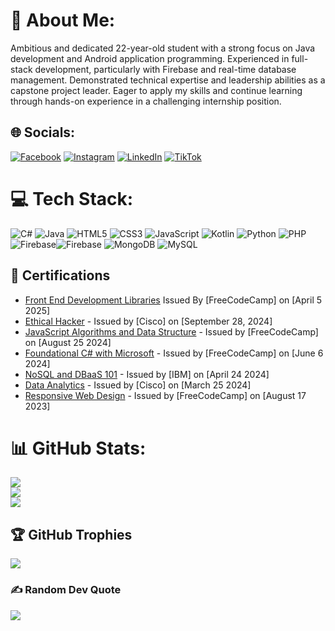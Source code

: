 # 💫 About Me:
Ambitious and dedicated 22-year-old student with a strong focus on Java development and Android application programming. Experienced in full-stack development, particularly with Firebase and real-time database management. Demonstrated technical expertise and leadership abilities as a capstone project leader. Eager to apply my skills and continue learning through hands-on experience in a challenging internship position.


## 🌐 Socials:
[![Facebook](https://img.shields.io/badge/Facebook-%231877F2.svg?logo=Facebook&logoColor=white)](https://facebook.com/https://www.facebook.com/hoyjaren) [![Instagram](https://img.shields.io/badge/Instagram-%23E4405F.svg?logo=Instagram&logoColor=white)](https://instagram.com/https://www.instagram.com/hoyjaren/) [![LinkedIn](https://img.shields.io/badge/LinkedIn-%230077B5.svg?logo=linkedin&logoColor=white)](https://linkedin.com/in/https://www.linkedin.com/in/tabutabo-jaren19/) [![TikTok](https://img.shields.io/badge/TikTok-%23000000.svg?logo=TikTok&logoColor=white)](https://tiktok.com/@https://www.tiktok.com/@hoyjaren) 

# 💻 Tech Stack:
![C#](https://img.shields.io/badge/c%23-%23239120.svg?style=for-the-badge&logo=csharp&logoColor=white) ![Java](https://img.shields.io/badge/java-%23ED8B00.svg?style=for-the-badge&logo=openjdk&logoColor=white) ![HTML5](https://img.shields.io/badge/html5-%23E34F26.svg?style=for-the-badge&logo=html5&logoColor=white) ![CSS3](https://img.shields.io/badge/css3-%231572B6.svg?style=for-the-badge&logo=css3&logoColor=white) ![JavaScript](https://img.shields.io/badge/javascript-%23323330.svg?style=for-the-badge&logo=javascript&logoColor=%23F7DF1E) ![Kotlin](https://img.shields.io/badge/kotlin-%237F52FF.svg?style=for-the-badge&logo=kotlin&logoColor=white) ![Python](https://img.shields.io/badge/python-3670A0?style=for-the-badge&logo=python&logoColor=ffdd54) ![PHP](https://img.shields.io/badge/php-%23777BB4.svg?style=for-the-badge&logo=php&logoColor=white) ![Firebase](https://img.shields.io/badge/firebase-%23039BE5.svg?style=for-the-badge&logo=firebase)![Firebase](https://img.shields.io/badge/firebase-a08021?style=for-the-badge&logo=firebase&logoColor=ffcd34) ![MongoDB](https://img.shields.io/badge/MongoDB-%234ea94b.svg?style=for-the-badge&logo=mongodb&logoColor=white) ![MySQL](https://img.shields.io/badge/mysql-4479A1.svg?style=for-the-badge&logo=mysql&logoColor=white)

## 📜 Certifications
- [Front End Development Libraries](https://www.freecodecamp.org/certification/JarenTabutabo/front-end-development-libraries) Issued By [FreeCodeCamp] on [April 5 2025]
- [Ethical Hacker](https://www.credly.com/badges/1079a513-113d-4dbf-a599-2cc2a9ead73e) - Issued by [Cisco] on [September 28, 2024]
- [JavaScript Algorithms and Data Structure](https://www.freecodecamp.org/certification/JarenTabutabo/javascript-algorithms-and-data-structures-v8) - Issued by [FreeCodeCamp] on [August 25 2024]
- [Foundational C# with Microsoft](https://www.freecodecamp.org/certification/JarenTabutabo/foundational-c-sharp-with-microsoft) - Issued by [FreeCodeCamp] on [June 6 2024]
- [NoSQL and DBaaS 101](https://courses.cognitiveclass.ai/certificates/d9c3febf2ec84263b8f8d3c530d995f3) - Issued by [IBM] on [April 24 2024]
- [Data Analytics](https://www.credly.com/badges/f041675d-d2b4-4884-b934-e324cdc1a39a/linked_in_profile) - Issued by [Cisco] on [March 25 2024]
- [Responsive Web Design](https://www.freecodecamp.org/certification/JarenTabutabo/responsive-web-design) - Issued by [FreeCodeCamp] on [August 17 2023]

# 📊 GitHub Stats:
![](https://github-readme-stats.vercel.app/api?username=hoyjaren&theme=tokyonight&hide_border=false&include_all_commits=false&count_private=false)<br/>
![](https://github-readme-streak-stats.herokuapp.com/?user=hoyjaren&theme=tokyonight&hide_border=false)<br/>
![](https://github-readme-stats.vercel.app/api/top-langs/?username=hoyjaren&theme=tokyonight&hide_border=false&include_all_commits=false&count_private=false&layout=compact)

## 🏆 GitHub Trophies
![](https://github-profile-trophy.vercel.app/?username=hoyjaren&theme=tokyonight&no-frame=false&no-bg=true&margin-w=4)

### ✍️ Random Dev Quote
![](https://quotes-github-readme.vercel.app/api?type=horizontal&theme=tokyonight)

<!-- Proudly created with GPRM ( https://gprm.itsvg.in ) -->
